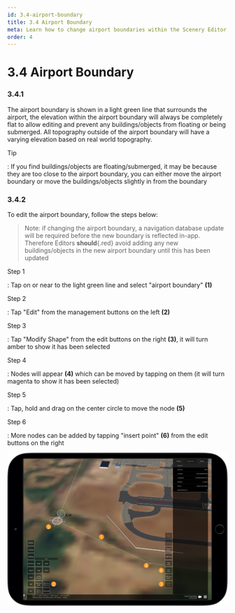 ```yaml
---
id: 3.4-airport-boundary
title: 3.4 Airport Boundary
meta: Learn how to change airport boundaries within the Scenery Editor of Infinite Flight.
order: 4
---
```




# 3.4 Airport Boundary



### 3.4.1

The airport boundary is shown in a light green line that surrounds the airport, the elevation within the airport boundary will always be completely flat to allow editing and prevent any buildings/objects from floating or being submerged. All topography outside of the airport boundary will have a varying elevation based on real world topography.



Tip

: If you find buildings/objects are floating/submerged, it may be because they are too close to the airport boundary, you can either move the airport boundary or move the buildings/objects slightly in from the boundary



### 3.4.2

To edit the airport boundary, follow the steps below:



> Note: if changing the airport boundary, a navigation database update will be required before the new boundary is reflected in-app. Therefore Editors **should**{.red} avoid adding any new buildings/objects in the new airport boundary until this has been updated



Step 1

: Tap on or near to the light green line and select "airport boundary" **(1)**



Step 2

: Tap "Edit" from the management buttons on the left **(2)**



Step 3

: Tap "Modify Shape" from the edit buttons on the right **(3)**, it will turn amber to show it has been selected



Step 4

: Nodes will appear **(4)** which can be moved by tapping on them (it will turn magenta to show it has been selected)



Step 5

: Tap, hold and drag on the center circle to move the node **(5)**



Step 6

: More nodes can be added by tapping "insert point" **(6)** from the edit buttons on the right



![Image 3.4.1.1 - Airport Boundary](_images/manual/frames/3.4.1.1.png)



